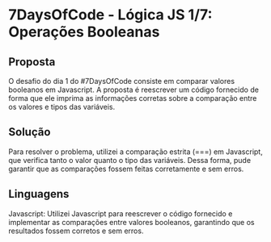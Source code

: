 # 7DaysOfCode - Lógica JS 1/7: Operações Booleanas

## Proposta

O desafio do dia 1 do #7DaysOfCode consiste em comparar valores booleanos em Javascript. A proposta é reescrever um código fornecido de forma que ele imprima as informações corretas sobre a comparação entre os valores e tipos das variáveis.

## Solução

Para resolver o problema, utilizei a comparação estrita (===) em Javascript, que verifica tanto o valor quanto o tipo das variáveis. Dessa forma, pude garantir que as comparações fossem feitas corretamente e sem erros.

## Linguagens

Javascript: Utilizei Javascript para reescrever o código fornecido e implementar as comparações entre valores booleanos, garantindo que os resultados fossem corretos e sem erros.